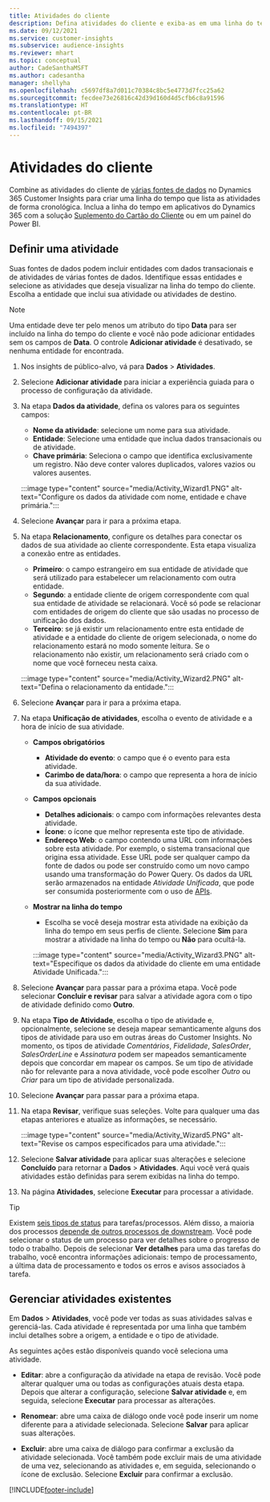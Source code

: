 ```yaml
---
title: Atividades do cliente
description: Defina atividades do cliente e exiba-as em uma linha do tempo em perfis de clientes.
ms.date: 09/12/2021
ms.service: customer-insights
ms.subservice: audience-insights
ms.reviewer: mhart
ms.topic: conceptual
author: CadeSanthaMSFT
ms.author: cadesantha
manager: shellyha
ms.openlocfilehash: c5697df8a7d011c70384c8bc5e4773d7fcc25a62
ms.sourcegitcommit: fecdee73e26816c42d39d160d4d5cfb6c8a91596
ms.translationtype: HT
ms.contentlocale: pt-BR
ms.lasthandoff: 09/15/2021
ms.locfileid: "7494397"
---
```

# <a name="customer-activities"></a>Atividades do cliente

Combine as atividades do cliente de [várias fontes de dados](data-sources.md) no Dynamics 365 Customer Insights para criar uma linha do tempo que lista as atividades de forma cronológica. Inclua a linha do tempo em aplicativos do Dynamics 365 com a solução [Suplemento do Cartão do Cliente](customer-card-add-in.md) ou em um painel do Power BI.

## <a name="define-an-activity"></a>Definir uma atividade

Suas fontes de dados podem incluir entidades com dados transacionais e de atividades de várias fontes de dados. Identifique essas entidades e selecione as atividades que deseja visualizar na linha do tempo do cliente. Escolha a entidade que inclui sua atividade ou atividades de destino.

> [!NOTE]
> Uma entidade deve ter pelo menos um atributo do tipo **Data** para ser incluído na linha do tempo do cliente e você não pode adicionar entidades sem os campos de **Data**. O controle **Adicionar atividade** é desativado, se nenhuma entidade for encontrada.

1. Nos insights de público-alvo, vá para **Dados** > **Atividades**.

1. Selecione **Adicionar atividade** para iniciar a experiência guiada para o processo de configuração da atividade.

1. Na etapa **Dados da atividade**, defina os valores para os seguintes campos:

   - **Nome da atividade**: selecione um nome para sua atividade.
   - **Entidade**: Selecione uma entidade que inclua dados transacionais ou de atividade.
   - **Chave primária**: Seleciona o campo que identifica exclusivamente um registro. Não deve conter valores duplicados, valores vazios ou valores ausentes.

   :::image type="content" source="media/Activity_Wizard1.PNG" alt-text="Configure os dados da atividade com nome, entidade e chave primária.":::

1. Selecione **Avançar** para ir para a próxima etapa.

1. Na etapa **Relacionamento**, configure os detalhes para conectar os dados de sua atividade ao cliente correspondente. Esta etapa visualiza a conexão entre as entidades.  

   - **Primeiro**: o campo estrangeiro em sua entidade de atividade que será utilizado para estabelecer um relacionamento com outra entidade.
   - **Segundo**: a entidade cliente de origem correspondente com qual sua entidade de atividade se relacionará. Você só pode se relacionar com entidades de origem do cliente que são usadas no processo de unificação dos dados.
   - **Terceiro**: se já existir um relacionamento entre esta entidade de atividade e a entidade do cliente de origem selecionada, o nome do relacionamento estará no modo somente leitura. Se o relacionamento não existir, um relacionamento será criado com o nome que você forneceu nesta caixa.

   :::image type="content" source="media/Activity_Wizard2.PNG" alt-text="Defina o relacionamento da entidade.":::

1. Selecione **Avançar** para ir para a próxima etapa. 

1. Na etapa **Unificação de atividades**, escolha o evento de atividade e a hora de início de sua atividade. 
   - **Campos obrigatórios**
      - **Atividade do evento**: o campo que é o evento para esta atividade.
      - **Carimbo de data/hora**: o campo que representa a hora de início da sua atividade.

   - **Campos opcionais**
      - **Detalhes adicionais**: o campo com informações relevantes desta atividade.
      - **Ícone**: o ícone que melhor representa este tipo de atividade.
      - **Endereço Web**: o campo contendo uma URL com informações sobre esta atividade. Por exemplo, o sistema transacional que origina essa atividade. Esse URL pode ser qualquer campo da fonte de dados ou pode ser construído como um novo campo usando uma transformação do Power Query. Os dados da URL serão armazenados na entidade *Atividade Unificada*, que pode ser consumida posteriormente com o uso de [APIs](apis.md).

   - **Mostrar na linha do tempo**
      - Escolha se você deseja mostrar esta atividade na exibição da linha do tempo em seus perfis de cliente. Selecione **Sim** para mostrar a atividade na linha do tempo ou **Não** para ocultá-la.

      :::image type="content" source="media/Activity_Wizard3.PNG" alt-text="Especifique os dados da atividade do cliente em uma entidade Atividade Unificada.":::

1. Selecione **Avançar** para passar para a próxima etapa. Você pode selecionar **Concluir e revisar** para salvar a atividade agora com o tipo de atividade definido como **Outro**. 

1. Na etapa **Tipo de Atividade**, escolha o tipo de atividade e, opcionalmente, selecione se deseja mapear semanticamente alguns dos tipos de atividade para uso em outras áreas do Customer Insights. No momento, os tipos de atividade *Comentários*, *Fidelidade*, *SalesOrder*, *SalesOrderLine* e *Assinatura* podem ser mapeados semanticamente depois que concordar em mapear os campos. Se um tipo de atividade não for relevante para a nova atividade, você pode escolher *Outro* ou *Criar* para um tipo de atividade personalizada.

1. Selecione **Avançar** para passar para a próxima etapa. 

1. Na etapa **Revisar**, verifique suas seleções. Volte para qualquer uma das etapas anteriores e atualize as informações, se necessário.

   :::image type="content" source="media/Activity_Wizard5.PNG" alt-text="Revise os campos especificados para uma atividade.":::
   
1. Selecione **Salvar atividade** para aplicar suas alterações e selecione **Concluído** para retornar a **Dados** > **Atividades**. Aqui você verá quais atividades estão definidas para serem exibidas na linha do tempo. 

1. Na página **Atividades**, selecione **Executar** para processar a atividade. 

> [!TIP]
> Existem [seis tipos de status](system.md#status-types) para tarefas/processos. Além disso, a maioria dos processos [depende de outros processos de downstream](system.md#refresh-policies). Você pode selecionar o status de um processo para ver detalhes sobre o progresso de todo o trabalho. Depois de selecionar **Ver detalhes** para uma das tarefas do trabalho, você encontra informações adicionais: tempo de processamento, a última data de processamento e todos os erros e avisos associados à tarefa.


## <a name="manage-existing-activities"></a>Gerenciar atividades existentes

Em **Dados** > **Atividades**, você pode ver todas as suas atividades salvas e gerenciá-las. Cada atividade é representada por uma linha que também inclui detalhes sobre a origem, a entidade e o tipo de atividade.

As seguintes ações estão disponíveis quando você seleciona uma atividade. 

- **Editar**: abre a configuração da atividade na etapa de revisão. Você pode alterar qualquer uma ou todas as configurações atuais desta etapa. Depois que alterar a configuração, selecione **Salvar atividade** e, em seguida, selecione **Executar** para processar as alterações.

- **Renomear**: abre uma caixa de diálogo onde você pode inserir um nome diferente para a atividade selecionada. Selecione **Salvar** para aplicar suas alterações.

- **Excluir**: abre uma caixa de diálogo para confirmar a exclusão da atividade selecionada. Você também pode excluir mais de uma atividade de uma vez, selecionando as atividades e, em seguida, selecionando o ícone de exclusão. Selecione **Excluir** para confirmar a exclusão.

[!INCLUDE[footer-include](../includes/footer-banner.md)]
